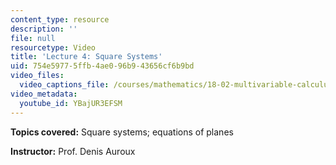 ```yaml
---
content_type: resource
description: ''
file: null
resourcetype: Video
title: 'Lecture 4: Square Systems'
uid: 754e5977-5ffb-4ae0-96b9-43656cf6b9bd
video_files:
  video_captions_file: /courses/mathematics/18-02-multivariable-calculus-fall-2007/video-lectures/lecture-4-square-systems/YBajUR3EFSM.vtt
video_metadata:
  youtube_id: YBajUR3EFSM
---
```


**Topics covered:** Square systems; equations of planes

**Instructor:** Prof. Denis Auroux